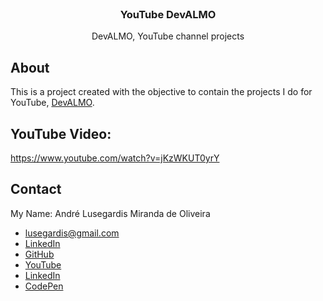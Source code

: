 <br />
<p align="center">

  <h3 align="center">YouTube DevALMO</h3>

  <p align="center">
    DevALMO, YouTube channel projects
  </p>
</p>

## About

This is a project created with the objective to contain the projects I do for YouTube, [DevALMO](https://www.youtube.com/channel/UCoxaVAl8-XHPv__s48HMPZA).

## YouTube Video:
https://www.youtube.com/watch?v=jKzWKUT0yrY

## Contact

My Name: André Lusegardis Miranda de Oliveira

- lusegardis@gmail.com
- [LinkedIn](https://www.linkedin.com/in/andr%C3%A9-lusegardis/detail/recent-activity/shares/)
- [GitHub](https://github.com/MestreALMO)
- [YouTube](https://www.youtube.com/channel/UCoxaVAl8-XHPv__s48HMPZA)
- [LinkedIn](https://twitter.com/Lusegardis)
- [CodePen](https://codepen.io/MestreALMO)
